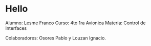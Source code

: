 # Hello
Alumno: Lesme Franco
Curso: 4to 1ra Avionica
Materia: Control de Interfaces

Colaboradores: Osores Pablo y Louzan Ignacio.
